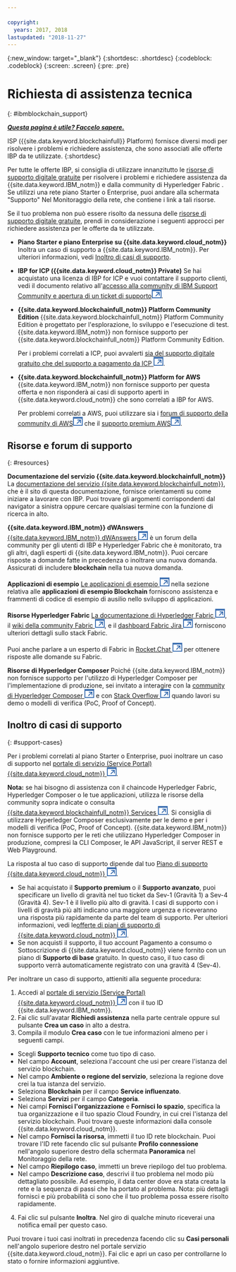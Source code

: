 ```yaml
---

copyright:
  years: 2017, 2018
lastupdated: "2018-11-27"
---
```


{:new_window: target="_blank"}
{:shortdesc: .shortdesc}
{:codeblock: .codeblock}
{:screen: .screen}
{:pre: .pre}

# Richiesta di assistenza tecnica
{: #ibmblockchain_support}

***[Questa pagina è utile? Faccelo sapere.](https://www.surveygizmo.com/s3/4501493/IBM-Blockchain-Documentation)***

ISP ({{site.data.keyword.blockchainfull}} Platform) fornisce diversi modi per risolvere i problemi e richiedere assistenza, che sono associati alle offerte IBP da te utilizzate.
{:shortdesc}

Per tutte le offerte IBP, si consiglia di utilizzare innanzitutto le [risorse di supporto digitale gratuite](#resources) per risolvere i problemi e richiedere assistenza da {{site.data.keyword.IBM_notm}} e dalla community di Hyperledger Fabric . Se utilizzi una rete piano Starter o Enterprise, puoi andare alla schermata "Supporto" Nel Monitoraggio della rete, che contiene i link a tali risorse.

Se il tuo problema non può essere risolto da nessuna delle [risorse di supporto digitale gratuite](#resources), prendi in considerazione i seguenti approcci per richiedere assistenza per le offerte da te utilizzate.
- **Piano Starter e piano Enterprise su {{site.data.keyword.cloud_notm}}**
  Inoltra un caso di supporto a {{site.data.keyword.IBM_notm}}. Per ulteriori informazioni, vedi [Inoltro di casi di supporto](#support-cases).
- **IBP for ICP ({{site.data.keyword.cloud_notm}} Private)**
  Se hai acquistato una licenza di IBP for ICP e vuoi contattare il supporto clienti, vedi il documento relativo all'[accesso alla community di IBM Support Community e apertura di un ticket di supporto![Icona link esterno](images/external_link.svg "Icona link esterno")](https://www.ibm.com/support/docview.wss?uid=ibm10740041 "{{site.data.keyword.blockchainfull_notm}} Platform for ICP - supporto").
- **{{site.data.keyword.blockchainfull_notm}} Platform Community Edition**
  {{site.data.keyword.blockchainfull_notm}} Platform Community Edition è progettato per l'esplorazione, lo sviluppo e l'esecuzione di test. {{site.data.keyword.IBM_notm}} non fornisce supporto per {{site.data.keyword.blockchainfull_notm}} Platform Community Edition.

  Per i problemi correlati a ICP, puoi avvalerti [sia del supporto digitale gratuito che del supporto a pagamento da ICP ![Icona link esterno](images/external_link.svg "Icona link esterno")](https://www.ibm.com/developerworks/community/blogs/fe25b4ef-ea6a-4d86-a629-6f87ccf4649e/entry/Learn_more_about_IBM_Cloud_Private_Support?lang=en_us "Supporto di IBM Cloud Private").
- **{{site.data.keyword.blockchainfull_notm}} Platform for AWS**
  {{site.data.keyword.IBM_notm}} non fornisce supporto per questa offerta e non risponderà ai casi di supporto aperti in {{site.data.keyword.cloud_notm}} che sono correlati a IBP for AWS.

  Per problemi correlati a AWS, puoi utilizzare sia i [forum di supporto della community di AWS![Icona link esterno](images/external_link.svg "Icona link esterno")](https://forums.aws.amazon.com/index.jspa "forum di supporto della community di AWS") che il [supporto premium AWS![Icona link esterno](images/external_link.svg "Icona link esterno")](https://aws.amazon.com/premiumsupport/ "supporto premium AWS").

## Risorse e forum di supporto
{: #resources}

**Documentazione del servizio {{site.data.keyword.blockchainfull_notm}}**
La [documentazione del servizio {{site.data.keyword.blockchainfull_notm}}](index.html), che è il sito di questa documentazione, fornisce orientamenti su come iniziare a lavorare con IBP. Puoi trovare gli argomenti corrispondenti dal navigator a sinistra oppure cercare qualsiasi termine con la funzione di ricerca in alto.

**{{site.data.keyword.IBM_notm}} dWAnswers**
[{{site.data.keyword.IBM_notm}} dWAnswers ![Icona link esterno](images/external_link.svg "Icona link esterno")](https://developer.ibm.com/answers/smartspace/blockchain/ "Domande e risposte nello spazio Blockchain") è un forum della community per gli utenti di IBP e Hyperledger Fabric che è monitorato, tra gli altri, dagli esperti di {{site.data.keyword.IBM_notm}}. Puoi cercare risposte a domande fatte in precedenza o inoltrare una nuova domanda. Assicurati di includere **blockchain** nella tua nuova domanda.

**Applicazioni di esempio**
[Le applicazioni di esempio ![Icona link esterno](images/external_link.svg "Icona link esterno")](https://github.com/ibm-blockchain "Applicazioni di esempio IBM Blockchain") nella sezione relativa alle **applicazioni di esempio Blockchain** forniscono assistenza e frammenti di codice di esempio di ausilio nello sviluppo di applicazioni.

**Risorse Hyperledger Fabric**
[La documentazione di Hyperledger Fabric ![Icona link esterno](images/external_link.svg "Icona link esterno")](https://hyperledger-fabric.readthedocs.io/en/latest/ "Hyperledger Fabric"), il [wiki della community Fabric ![Icona link esterno](images/external_link.svg "icona link esterno")](https://wiki.hyperledger.org/projects/fabric "wiki della community Fabric"), e il [dashboard Fabric Jira ![Icona link esterno](images/external_link.svg "Icona link esterno")](https://jira.hyperledger.org/secure/Dashboard.jspa?selectPageId=10104 "dashboard Fabric Jira") forniscono ulteriori dettagli sullo stack Fabric.

Puoi anche parlare a un esperto di Fabric in [Rocket.Chat ![Icona link esterno](images/external_link.svg "Icona link esterno")](https://chat.hyperledger.org/channel/fabric "canale Fabric Rocket.Chat") per ottenere risposte alle domande su Fabric.

**Risorse di Hyperledger Composer**
Poiché {{site.data.keyword.IBM_notm}} non fornisce supporto per l'utilizzo di Hyperledger Composer per l'implementazione di produzione, sei invitato a interagire con la [community di Hyperledger Composer ![Icona link esterno](images/external_link.svg "Icona link esterno")](https://chat.hyperledger.org/channel/composer "community di Hyperledger Composer") e con [Stack Overflow ![Icona link esterno](images/external_link.svg "Icona link esterno")](https://stackoverflow.com/questions/tagged/hyperledger-composer "Stack Overflow - Questions tagged [hyperleder-composer]") quando lavori su demo o modelli di verifica (PoC, Proof of Concept).

## Inoltro di casi di supporto
{: #support-cases}

Per i problemi correlati al piano Starter o Enterprise, puoi inoltrare un caso di supporto nel [portale di servizio (Service Portal) {{site.data.keyword.cloud_notm}} ![Icona link esterno](images/external_link.svg "Icona link esterno")](https://ibm.biz/ibmcloudsupport "IBM Cloud Service Portal").

**Nota:** se hai bisogno di assistenza con il chaincode Hyperledger Fabric, Hyperledger Composer o le tue applicazioni, utilizza le risorse della community sopra indicate o consulta [{{site.data.keyword.blockchainfull_notm}} Services ![Icona link esterno](images/external_link.svg "Icona link esterno")](https://www.ibm.com/blockchain/services "Turn your blockchain strategy into business outcomes with {{site.data.keyword.blockchainfull_notm}} Services"). Si consiglia di utilizzare Hyperledger Composer esclusivamente per le demo e per i modelli di verifica (PoC, Proof of Concept). {{site.data.keyword.IBM_notm}} non fornisce supporto per le reti che utilizzano Hyperledger Composer in produzione, compresi la CLI Composer, le API JavaScript, il server REST e Web Playground.

La risposta al tuo caso di supporto dipende dal tuo [Piano di supporto {{site.data.keyword.cloud_notm}} ![Icona link esterno](images/external_link.svg "Icona link esterno")](https://console.bluemix.net/docs/get-support/index.html#support-plans "Piani di supporto").

- Se hai acquistato il **Supporto premium** o il **Supporto avanzato**, puoi specificare un livello di gravità nel tuo ticket da Sev-1 (Gravità 1) a Sev-4 (Gravità 4). Sev-1 è il livello più alto di gravità. I casi di supporto con i livelli di gravità più alti indicano una maggiore urgenza e riceveranno una risposta più rapidamente da parte del team di supporto. Per ulteriori informazioni, vedi le[offerte di piani di supporto di {{site.data.keyword.cloud_notm}} ![Icona link esterno](images/external_link.svg "Icona link esterno")](https://console.bluemix.net/docs/get-support/index.html#support-plans "Piani di supporto").  
- Se non acquisti il supporto, il tuo account Pagamento a consumo o Sottoscrizione di {{site.data.keyword.cloud_notm}} viene fornito con un piano di **Supporto di base** gratuito. In questo caso, il tuo caso di supporto verrà automaticamente registrato con una gravità 4 (Sev-4).

Per inoltrare un caso di supporto, attieniti alla seguente procedura:

1. Accedi al [portale di servizio (Service Portal) {{site.data.keyword.cloud_notm}} ![Icona link esterno](images/external_link.svg "Icona link esterno")](https://ibm.biz/ibmcloudsupport "IBM Cloud Service Portal") con il tuo ID {{site.data.keyword.IBM_notm}}.
2. Fai clic sull'avatar **Richiedi assistenza** nella parte centrale oppure sul pulsante **Crea un caso** in alto a destra.
3. Compila il modulo **Crea caso** con le tue informazioni almeno per i seguenti campi.
  - Scegli **Supporto tecnico** come tuo tipo di caso.
  - Nel campo **Account**, seleziona l'account che usi per creare l'istanza del servizio blockchain.
  - Nel campo **Ambiente o regione del servizio**, seleziona la regione dove crei la tua istanza del servizio.
  - Seleziona **Blockchain** per il campo **Service influenzato**.
  - Seleziona **Servizi** per il campo **Categoria**.
  - Nei campi **Fornisci l'organizzazione** e **Fornisci lo spazio**, specifica la tua organizzazione e il tuo spazio Cloud Foundry, in cui crei l'istanza del servizio blockchain. Puoi trovare queste informazioni dalla console {{site.data.keyword.cloud_notm}}.
  - Nel campo **Fornisci la risorsa**, immetti il tuo ID rete blockchain. Puoi trovare l'ID rete facendo clic sul pulsante **Profilo connessione** nell'angolo superiore destro della schermata **Panoramica** nel Monitoraggio della rete.
  - Nel campo **Riepilogo caso**, immetti un breve riepilogo del tuo problema.
  - Nel campo **Descrizione caso**, descrivi il tuo problema nel modo più dettagliato possibile.  Ad esempio, il data center dove era stata creata la rete e la sequenza di passi che ha portato al problema.  Nota: più dettagli fornisci e più probabilità ci sono che il tuo problema possa essere risolto rapidamente.
4. Fai clic sul pulsante **Inoltra**.  Nel giro di qualche minuto riceverai una notifica email per questo caso.

Puoi trovare i tuoi casi inoltrati in precedenza facendo clic su **Casi personali** nell'angolo superiore destro nel portale servizio {{site.data.keyword.cloud_notm}}. Fai clic e apri un caso per controllarne lo stato o fornire informazioni aggiuntive.
